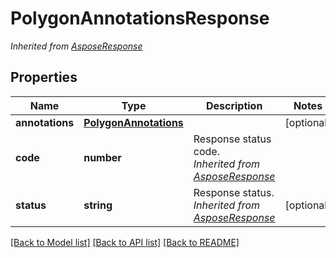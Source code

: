 # PolygonAnnotationsResponse


*Inherited from [AsposeResponse](AsposeResponse.md)*
## Properties
Name | Type | Description | Notes
------------ | ------------- | ------------- | -------------
**annotations** | [**PolygonAnnotations**](PolygonAnnotations.md) |  | [optional]
**code** | **number** | Response status code.<br />*Inherited from [AsposeResponse](AsposeResponse.md)* | 
**status** | **string** | Response status.<br />*Inherited from [AsposeResponse](AsposeResponse.md)* | [optional]

[[Back to Model list]](../README.md#documentation-for-models) [[Back to API list]](../README.md#documentation-for-api-endpoints) [[Back to README]](../README.md)

